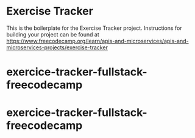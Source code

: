 # Exercise Tracker

This is the boilerplate for the Exercise Tracker project. Instructions for building your project can be found at https://www.freecodecamp.org/learn/apis-and-microservices/apis-and-microservices-projects/exercise-tracker
# exercice-tracker-fullstack-freecodecamp
# exercice-tracker-fullstack-freecodecamp
